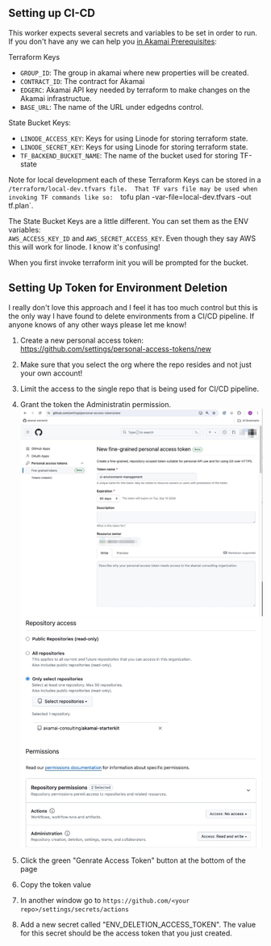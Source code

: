 ## Setting up CI-CD
This worker expects several secrets and variables to be set in order to run.  If you don't have any we can help you [in Akamai Prerequisites](akamai-prerequisites/akamai-prerequisites.md):

Terraform Keys
- `GROUP_ID`: The group in akamai where new properties will be created.
- `CONTRACT_ID`: The contract for Akamai 
- `EDGERC`: Akamai API key needed by terraform to make changes on the Akamai infrastructue. 
- `BASE_URL`: The name of the URL under edgedns control.

State Bucket Keys:
- `LINODE_ACCESS_KEY`: Keys for using Linode for storing terraform state. 
- `LINODE_SECRET_KEY`: Keys for using Linode for storing terraform state.
- `TF_BACKEND_BUCKET_NAME`: The name of the bucket used for storing TF-state


Note for local development each of these Terraform Keys can be stored in a `/terraform/local-dev.tfvars file.  That TF vars file may be used when invoking TF commands like so:  `tofu plan -var-file=local-dev.tfvars -out tf.plan`. 

The State Bucket Keys are a little different.  You can set them as the ENV variables:  
`AWS_ACCESS_KEY_ID` and `AWS_SECRET_ACCESS_KEY`.  Even though they say AWS this will work for linode.  I know it's confusing! 

When you first invoke terraform init you will be prompted for the bucket. 

## Setting Up Token for Environment Deletion
I really don't love this approach and I feel it has too much control but this is the only way I have found to delete environments from a CI/CD pipeline.  If anyone knows of any other ways please let me know!

1. Create a new personal access token: https://github.com/settings/personal-access-tokens/new
1. Make sure that you select the org where the repo resides and not just your own account!
1. Limit the access to the single repo that is being used for CI/CD pipeline.
1. Grant the token the Administratin permission.
    ![Key for environment deletion](key-for-env-deletion.jpg )
    ![Key Permissions](key-for-env-deletion-perms.jpg )

1. Click the green "Genrate Access Token" button at the bottom of the page
1. Copy the token value
1. In another window go to `https://github.com/<your repo>/settings/secrets/actions`
1. Add a new secret called "ENV_DELETION_ACCESS_TOKEN".  The value for this secret should be the access token that you just created.
